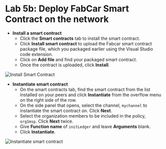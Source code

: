 # Lab 5b: Deploy FabCar Smart Contract on the network

* **Install a smart contract**
  * Click the **Smart contracts** tab to install the smart contract.
  * Click **Install smart contract** to upload the Fabcar smart contract package file, which you packaged earlier using the Visual Studio code extension.
  * Click on **Add file** and find your packaged smart contract.
  * Once the contract is uploaded, click **Install**.

![Install Smart Contract](../assets/sc17.gif)

* **Instantiate smart contract**
  * On the smart contracts tab, find the smart contract from the list installed on your peers and click **Instantiate** from the overflow menu on the right side of the row.
  * On the side panel that opens, select the channel, `mychannel` to instantiate the smart contract on. Click **Next**.
  * Select the organization members to be included in the policy, `org1msp`. Click **Next** twice.
  * Give **Function name** of `initLedger` and leave **Arguments** blank.
  * Click **Instantiate**.

![Instantiate smart contract](../assets/sc18.gif)



